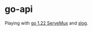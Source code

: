 # go-api

Playing with [go 1.22 ServeMux](https://go.dev/blog/routing-enhancements) and [slog](https://pkg.go.dev/log/slog@latest).
